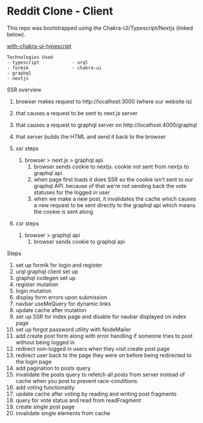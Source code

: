 # Reddit Clone - Client
This repo was bootstrapped using the Chakra-UI/Typescript/Nextjs (linked below).

[with-chakra-ui-typescript](https://github.com/vercel/next.js/tree/canary/examples/with-chakra-ui-typescript)

```
Technologies Used
- typescript            - urql
- formik                - chakra-ui
- graphql               
- nextjs                
```  

SSR overview
1. browser makes request to http://localhost:3000 (where our website is)
2. that causes a request to be sent to next.js server
3. that causes a request to graphql server on http://localhost:4000/graphql
4. that server builds the HTML and send it back to the browser

1. ssr steps
    1.  browser > next.js > graphql api
        1.  browser sends cookie to nextjs. cookie not sent from nextjs to graphql api.
        2.  when page first loads it does SSR so the cookie isn't sent to our graphql API. because of that we're not sending back the vote statuses for the logged in user
        3.  when we make a new post, it invalidates the cache which causes a new request to be sent directly to the graphql api which means the cookie is sent along
2. csr steps
    1.  browser > graphql api
        1.  browser sends cookie to graphql api

Steps
1. set up formik for login and register
2. urql graphql client set up
3. graphql codegen set up
4. register mutation
5. login mutation
6. display form errors upon submission
7. navbar useMeQuery for dynamic links
8. update cache after mutation
9. set up SSR for index page and disable for navbar displayed on index page
10. set up forgot password utility with NodeMailer
11. add create post form along with error handling if someone tries to post without being logged in
12. redirect non-logged in users when they visit create post page
13. redirect user back to the page they were on before being redirected to the login page
14. add pagination to posts query
15. invalidate the posts query to refetch all posts from server instead of cache when you post to prevent race-conditions 
16. add voting functionality
17. update cache after voting by reading and writing post fragments
18. query for vote status and read from readFragment
19. create single post page
20. invalidate single elements from cache